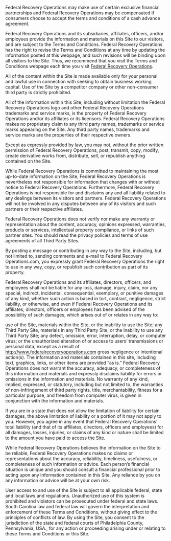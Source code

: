 Federal Recovery Operations may make use of certain exclusive financial partnerships and Federal Recovery Operations may be compensated if consumers choose to accept the terms and conditions of a cash advance agreement.


Federal Recovery Operations and its subsidiaries, affiliates, officers, and/or employees provide the information and materials on this Site to our visitors, and are subject to the Terms and Conditions. Federal Recovery Operations has the right to revise the Terms and Conditions at any time by updating the information posted at this webpage, and such revisions will be binding upon all visitors to the Site. Thus, we recommend that you visit the Terms and Conditions webpage each time you visit [Federal Recovery Operations](https://www.federalrecoveryoperations.com).


All of the content within the Site is made available only for your personal and lawful use in connection with seeking to obtain business working capital. Use of the Site by a competitor company or other non-consumer third party is strictly prohibited.

All of the information within this Site, including without limitation the Federal Recovery Operations logo and other Federal Recovery Operations trademarks and service marks, is the property of Federal Recovery Operations and/or its affiliates or its licensors. Federal Recovery Operations makes no proprietary claim to any third party names, trademarks or service marks appearing on the Site. Any third party names, trademarks and service marks are the properties of their respective owners.

Except as expressly provided by law, you may not, without the prior written permission of Federal Recovery Operations, post, transmit, copy, modify, create derivative works from, distribute, sell, or republish anything contained on the Site.

While Federal Recovery Operations is committed to maintaining the most up-to-date information on the Site, Federal Recovery Operations is nevertheless not responsible for information that changes with or without notice to Federal Recovery Operations. Furthermore, Federal Recovery Operations is not responsible for and disclaims any and all liability related to any dealings between its visitors and partners. Federal Recovery Operations will not be involved in any disputes between any of its visitors and such partners or their respective affiliates.

Federal Recovery Operations does not verify nor make any warranty or representation about the content, accuracy, opinions expressed, warranties, products or services, intellectual property compliance, or links of such partner sites. You should read the privacy policies and terms of use agreements of all Third Party Sites.

By posting a message or contributing in any way to the Site, including, but not limited to, sending comments and e-mail to Federal Recovery Operations.com, you expressly grant Federal Recovery Operations the right to use in any way, copy, or republish such contribution as part of its property.

Federal Recovery Operations and its affiliates, directors, officers, and employees shall not be liable for any loss, damage, injury, claim, nor any special, indirect, incidental, consequential, exemplary, or punitive damages of any kind, whether such action is based in tort, contract, negligence, strict liability, or otherwise, and even if Federal Recovery Operations and its affiliates, directors, officers or employees has been advised of the possibility of such damages, which arises out of or relates in any way to:

use of the Site, materials within the Site, or the inability to use the Site;
any Third Party Site, materials in any Third Party Site, or the inability to use any Third Party Site;
any defect, omission, error, interruption, delay, or computer virus; or the unauthorized alteration of or access to users’ transmissions or personal data, except as a result of http://www.federalrecoveryoperations.com gross negligence or intentional action(s).
The information and materials contained in this site, including text, graphics, links, or other items are provided “as is.” Federal Recovery Operations does not warrant the accuracy, adequacy, or completeness of this information and materials and expressly disclaims liability for errors or omissions in the information and materials. No warranty of any kind, implied, expressed, or statutory, including but not limited to, the warranties of non-infringement of third party rights, title, merchantability, fitness for a particular purpose, and freedom from computer virus, is given in conjunction with the information and materials.

If you are in a state that does not allow the limitation of liability for certain damages, the above limitation of liability or a portion of it may not apply to you. However, you agree in any event that Federal Recovery Operations’ total liability (and that of its affiliates, directors, officers and employees) for all damages, losses, injuries, or claims of any kind or nature shall be limited to the amount you have paid to access the Site.

While Federal Recovery Operations believes the information on the Site to be reliable, Federal Recovery Operations makes no claims or representations about the accuracy, reliability, timeliness, usefulness, or completeness of such information or advice. Each person’s financial situation is unique and you should consult a financial professional prior to acting upon any information contained in this Site. Any reliance by you on any information or advice will be at your own risk.

User access to and use of the Site is subject to all applicable federal, state and local laws and regulations. Unauthorized use of this system is prohibited and violators can be prosecuted under federal and state laws. South Carolina law and federal law will govern the interpretation and enforcement of these Terms and Conditions, without giving effect to the principles of conflicts of law. By using the Site, you consent to the jurisdiction of the state and federal courts of Philadelphia County, Pennsylvania, USA., for any action or proceeding arising under or relating to these Terms and Conditions or this Site.